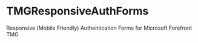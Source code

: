 TMGResponsiveAuthForms
======================

Responsive (Mobile Friendly) Authentication Forms for Microsoft Forefront TMG
